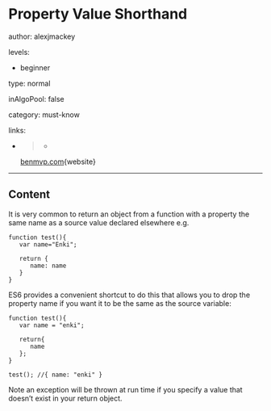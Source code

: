 # Property Value Shorthand
author: alexjmackey

levels:

  - beginner

type: normal

inAlgoPool: false

category: must-know

links:

  - >-
    [benmvp.com](http://www.benmvp.com/learning-es6-enhanced-object-literals/){website}

---
## Content

It is very common to return an object from a function with a property the same name as a source value declared elsewhere e.g.

```
function test(){
   var name="Enki";

   return {
      name: name
   }
}

```

ES6 provides a convenient shortcut to do this that allows you to drop the property name if you want it to be the same as the source variable: 

```
function test(){
   var name = "enki";

   return{
      name
   };
}

test(); //{ name: "enki" }
```

Note an exception will be thrown at run time if you  specify a value that doesn’t exist in your return object.